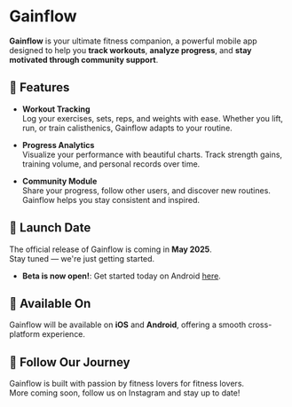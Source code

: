 # Gainflow

**Gainflow** is your ultimate fitness companion, a powerful mobile app designed to help you **track workouts**, **analyze progress**, and **stay motivated through community support**.

## 🚀 Features

- **Workout Tracking**  
  Log your exercises, sets, reps, and weights with ease. Whether you lift, run, or train calisthenics, Gainflow adapts to your routine.

- **Progress Analytics**  
  Visualize your performance with beautiful charts. Track strength gains, training volume, and personal records over time.

- **Community Module**  
  Share your progress, follow other users, and discover new routines. Gainflow helps you stay consistent and inspired.

## 📅 Launch Date

The official release of Gainflow is coming in **May 2025**.  
Stay tuned — we're just getting started.

- **Beta is now open!**: Get started today on Android [here](https://play.google.com/store/apps/details?id=com.dawidzareba.Gainflow).

## 📲 Available On

Gainflow will be available on **iOS** and **Android**, offering a smooth cross-platform experience.

## 🔗 Follow Our Journey

Gainflow is built with passion by fitness lovers for fitness lovers.  
More coming soon, follow us on Instagram and stay up to date!
